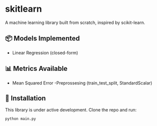 # skitlearn

A machine learning library built from scratch, inspired by scikit-learn.

## 📦 Models Implemented

- Linear Regression (closed-form)

## 📊 Metrics Available

- Mean Squared Error
-Preprossesing (train_test_split, StandardScalar)

## 🔧 Installation

This library is under active development. Clone the repo and run:

```bash
python main.py
